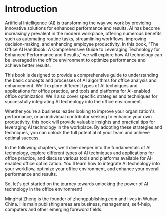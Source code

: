 # Introduction

Artificial Intelligence (AI) is transforming the way we work by providing innovative solutions for enhanced performance and results. AI has become increasingly prevalent in the modern workplace, offering numerous benefits such as automating routine tasks, streamlining workflows, improving decision-making, and enhancing employee productivity. In this book, "The Office AI Handbook: A Comprehensive Guide to Leveraging Technology for Enhanced Performance and Results," we will explore how AI technology can be leveraged in the office environment to optimize performance and achieve better results.

This book is designed to provide a comprehensive guide to understanding the basic concepts and processes of AI algorithms for office analysis and enhancement. We'll explore different types of AI techniques and applications for office practice, and tools and platforms for AI-enabled office optimization. We'll also cover specific strategies and techniques for successfully integrating AI technology into the office environment.

Whether you're a business leader looking to improve your organization's performance, or an individual contributor seeking to enhance your own productivity, this book will provide valuable insights and practical tips for leveraging AI technology in the workplace. By adopting these strategies and techniques, you can unlock the full potential of your team and achieve optimal success.

In the following chapters, we'll dive deeper into the fundamentals of AI technology, explore different types of AI techniques and applications for office practice, and discuss various tools and platforms available for AI-enabled office optimization. You'll learn how to integrate AI technology into your workflow, optimize your office environment, and enhance your overall performance and results.

So, let's get started on the journey towards unlocking the power of AI technology in the office environment!

MingHai Zheng is the founder of zhengpublishing.com and lives in Wuhan, China. His main publishing areas are business, management, self-help, computers and other emerging foreword fields.
